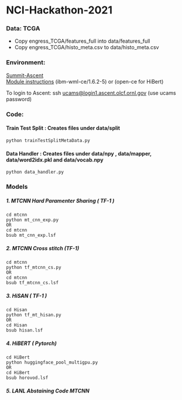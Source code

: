 # NCI-Hackathon-2021


### Data: TCGA
- Copy engress_TCGA/features_full into data/features_full
- Copy engress_TCGA/histo_meta.csv to data/histo_meta.csv

### Environment: 
 [Summit-Ascent](https://docs.olcf.ornl.gov/systems/summit_user_guide.html#training-system-ascent)  
 [Module instructions](https://docs.olcf.ornl.gov/software/analytics/ibm-wml-ce.html) (ibm-wml-ce/1.6.2-5) or (open-ce for HiBert)

To login to Ascent:
ssh ucams@login1.ascent.olcf.ornl.gov (use ucams password)

### Code: 

#### Train Test Split : Creates files under data/split
    python trainTestSplitMetaData.py
	
#### Data Handler : Creates files under data/npy , data/mapper, data/word2idx.pkl and data/vocab.npy
    python data_handler.py

### Models          
##### 1. MTCNN Hard Paramenter Sharing ( TF-1 ) 
    cd mtcnn
    python mt_cnn_exp.py 
    OR
    cd mtcnn
    bsub mt_cnn_exp.lsf
##### 2. MTCNN Cross stitch (TF-1)
    cd mtcnn
    python tf_mtcnn_cs.py
    OR
    cd mtcnn
    bsub tf_mtcnn_cs.lsf
##### 3. HiSAN ( TF-1 )
    cd Hisan
    python tf_mt_hisan.py
    OR
    cd Hisan
    bsub hisan.lsf
##### 4. HiBERT ( Pytorch)
    cd HiBert 
    python huggingface_pool_multigpu.py
    OR
    cd HiBert
    bsub horovod.lsf
##### 5. LANL Abstaining Code MTCNN

